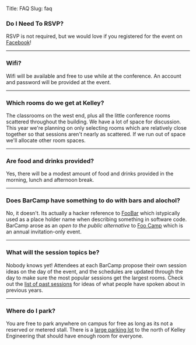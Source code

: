 Title: FAQ
Slug: faq

### Do I Need To RSVP? ###

RSVP is not required, but we would love if you registered for the event on [Facebook][3]!

----------
### Wifi? ###
Wifi will be available and free to use while at the conference. An account and password will be provided at the event.

----------
### Which rooms do we get at Kelley? ###
The classrooms on the west end, plus all the little conference rooms scattered throughout the building. We have a lot of space for discussion. This year we're planning on only selecting rooms which are relatively close together so that sessions aren't nearly as scattered. If we run out of space we'll allocate other room spaces.

----------
### Are food and drinks provided? ###
Yes, there will be a modest amount of food and drinks provided in the morning, lunch and afternoon break.

----------
### Does BarCamp have something to do with bars and alochol? ###
No, it doesn't. Its actually a hacker reference to [FooBar][1] which istypically used as a place holder name when describing something in software code. BarCamp arose as an *open to the public alternative* to [Foo Camp][2] which is an annual invitation-only event.

----------
### What will the session topics be? ###
Nobody knows yet! Attendees at each BarCamp propose their own session ideas on the day of the event, and the schedules are updated through the day to make sure the most popular sessions get the largest rooms. Check out the [list of past sessions][4] for ideas of what people have spoken about in previous years. 

----------
### Where do I park? ###
You are free to park anywhere on campus for free as long as its not a reserved or metered stall. There is a [large parking lot][5] to the north of Kelley Engineering that should have enough room for everyone.

[1]: http://en.wikipedia.org/wiki/Foobar
[2]: http://en.wikipedia.org/wiki/Foo_Camp
[3]: https://www.facebook.com/events/547298625310712/
[4]: http://beaverbarcamp.org/pages/session-ideas.html
[5]: http://goo.gl/maps/AJkvr
